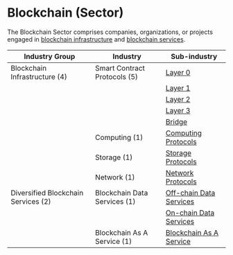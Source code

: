 # Blockchain (Sector)

The Blockchain Sector comprises companies, organizations, or projects engaged in [blockchain infrastructure](blockchain-infrastructure-industry-group.md) and [blockchain services](diversified-blockchain-services-industry-group.md).

| Industry Group                      | Industry                     | Sub-industry                                                                                                      |
| ----------------------------------- | ---------------------------- | ----------------------------------------------------------------------------------------------------------------- |
| Blockchain Infrastructure (4)       | Smart Contract Protocols (5) | [Layer 0](blockchain-infrastructure-industry-group.md#layer-0-sub-industry)                                       |
|                                     |                              | [Layer 1](blockchain-infrastructure-industry-group.md#layer-1-sub-industry)                                       |
|                                     |                              | [Layer 2](blockchain-infrastructure-industry-group.md#layer-2-sub-industry)                                       |
|                                     |                              | [Layer 3](blockchain-infrastructure-industry-group.md#layer-3-sub-industry)                                       |
|                                     |                              | [Bridge](blockchain-infrastructure-industry-group.md#bridge-sub-industry)                                         |
|                                     | Computing (1)                | [Computing Protocols](blockchain-infrastructure-industry-group.md#computing-protocols-sub-industry)               |
|                                     | Storage (1)                  | [Storage Protocols](blockchain-infrastructure-industry-group.md#storage-protocols-sub-industry)                   |
|                                     | Network (1)                  | [Network Protocols](blockchain-infrastructure-industry-group.md#network-protocols-sub-industry)                   |
| Diversified Blockchain Services (2) | Blockchain Data Services (1) | [Off-chain Data Services](diversified-blockchain-services-industry-group.md#off-chain-data-services-sub-industry) |
|                                     |                              | [On-chain Data Services](diversified-blockchain-services-industry-group.md#on-chain-data-services-sub-industry)   |
|                                     | Blockchain As A Service (1)  | [Blockchain As A Service](diversified-blockchain-services-industry-group.md#blockchain-as-a-service-sub-industry) |
